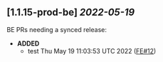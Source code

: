 ## [1.1.15-prod-be] _2022-05-19_

BE PRs needing a synced release:

- **ADDED**
  - test Thu May 19 11:03:53 UTC 2022 ([FE#12])

[FE#12]: https://github.com/cycloidio/youdeploy-frontend-web/pull/12
